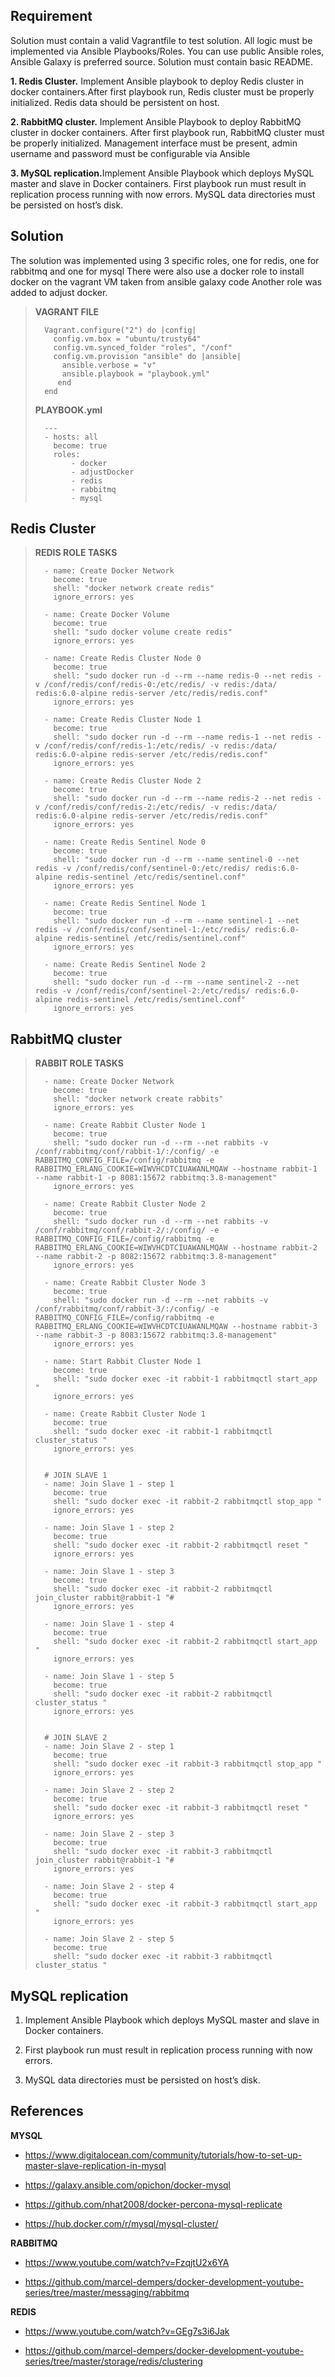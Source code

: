 
## Requirement 
Solution must contain a valid Vagrantfile to test solution. All logic must be implemented via Ansible Playbooks/Roles. You can use public Ansible roles, Ansible Galaxy is preferred source. Solution must contain basic README.

<b>1. Redis Cluster.</b> Implement Ansible playbook to deploy Redis cluster in docker containers.After first playbook run, Redis cluster must be properly initialized. Redis data should be persistent on host.

<b>2. RabbitMQ cluster.</b> Implement Ansible Playbook to deploy RabbitMQ cluster in docker containers. After first playbook run, RabbitMQ cluster must be properly initialized. Management interface must be present, admin username and password must be configurable via Ansible 

<b>3. MySQL replication.</b>Implement Ansible Playbook which deploys MySQL master and slave in Docker containers. First playbook run must result in replication process running with now errors. MySQL data directories must be persisted on host’s disk.

 
## Solution
The solution was implemented using 3 specific roles, one for redis, one for rabbitmq and one for mysql
There were also use a docker role to install docker on the vagrant VM taken from ansible galaxy code 
Another role was added to adjust docker.
 

> <b>VAGRANT FILE</b>
> 
>       Vagrant.configure("2") do |config|
>         config.vm.box = "ubuntu/trusty64"
>         config.vm.synced_folder "roles", "/conf"
>         config.vm.provision "ansible" do |ansible|
>           ansible.verbose = "v"
>           ansible.playbook = "playbook.yml"
>          end
>       end
>
>
> <b>PLAYBOOK.yml</b>
>
>
>       ---
>       - hosts: all
>         become: true
>         roles: 
>             - docker
>             - adjustDocker
>             - redis
>             - rabbitmq
>             - mysql


## Redis Cluster

> 
> <b>REDIS ROLE TASKS</b>
> 
>       - name: Create Docker Network
>         become: true
>         shell: "docker network create redis"
>         ignore_errors: yes
>       
>       - name: Create Docker Volume
>         become: true
>         shell: "sudo docker volume create redis"
>         ignore_errors: yes
>       
>       - name: Create Redis Cluster Node 0 
>         become: true
>         shell: "sudo docker run -d --rm --name redis-0 --net redis -v /conf/redis/conf/redis-0:/etc/redis/ -v redis:/data/ redis:6.0-alpine redis-server /etc/redis/redis.conf"
>         ignore_errors: yes
> 
>       - name: Create Redis Cluster Node 1 
>         become: true
>         shell: "sudo docker run -d --rm --name redis-1 --net redis -v /conf/redis/conf/redis-1:/etc/redis/ -v redis:/data/ redis:6.0-alpine redis-server /etc/redis/redis.conf"
>         ignore_errors: yes
>       
>       - name: Create Redis Cluster Node 2 
>         become: true
>         shell: "sudo docker run -d --rm --name redis-2 --net redis -v /conf/redis/conf/redis-2:/etc/redis/ -v redis:/data/ redis:6.0-alpine redis-server /etc/redis/redis.conf"
>         ignore_errors: yes
>       
>       - name: Create Redis Sentinel Node 0 
>         become: true
>         shell: "sudo docker run -d --rm --name sentinel-0 --net redis -v /conf/redis/conf/sentinel-0:/etc/redis/ redis:6.0-alpine redis-sentinel /etc/redis/sentinel.conf"
>         ignore_errors: yes
>       
>       - name: Create Redis Sentinel Node 1 
>         become: true
>         shell: "sudo docker run -d --rm --name sentinel-1 --net redis -v /conf/redis/conf/sentinel-1:/etc/redis/ redis:6.0-alpine redis-sentinel /etc/redis/sentinel.conf"
>         ignore_errors: yes
>       
>       - name: Create Redis Sentinel Node 2 
>         become: true
>         shell: "sudo docker run -d --rm --name sentinel-2 --net redis -v /conf/redis/conf/sentinel-2:/etc/redis/ redis:6.0-alpine redis-sentinel /etc/redis/sentinel.conf"
>         ignore_errors: yes
>       

## RabbitMQ cluster



> 
> <b>RABBIT ROLE TASKS</b>
>
>       - name: Create Docker Network
>         become: true
>         shell: "docker network create rabbits" 
>         ignore_errors: yes
>       
>       - name: Create Rabbit Cluster Node 1 
>         become: true
>         shell: "sudo docker run -d --rm --net rabbits -v /conf/rabbitmq/conf/rabbit-1/:/config/ -e RABBITMQ_CONFIG_FILE=/config/rabbitmq -e RABBITMQ_ERLANG_COOKIE=WIWVHCDTCIUAWANLMQAW --hostname rabbit-1 --name rabbit-1 -p 8081:15672 rabbitmq:3.8-management"
>         ignore_errors: yes
>       
>       - name: Create Rabbit Cluster Node 2 
>         become: true
>         shell: "sudo docker run -d --rm --net rabbits -v /conf/rabbitmq/conf/rabbit-2/:/config/ -e RABBITMQ_CONFIG_FILE=/config/rabbitmq -e RABBITMQ_ERLANG_COOKIE=WIWVHCDTCIUAWANLMQAW --hostname rabbit-2 --name rabbit-2 -p 8082:15672 rabbitmq:3.8-management"
>         ignore_errors: yes
>       
>       - name: Create Rabbit Cluster Node 3 
>         become: true
>         shell: "sudo docker run -d --rm --net rabbits -v /conf/rabbitmq/conf/rabbit-3/:/config/ -e RABBITMQ_CONFIG_FILE=/config/rabbitmq -e RABBITMQ_ERLANG_COOKIE=WIWVHCDTCIUAWANLMQAW --hostname rabbit-3 --name rabbit-3 -p 8083:15672 rabbitmq:3.8-management"
>         ignore_errors: yes
>       
>       - name: Start Rabbit Cluster Node 1 
>         become: true
>         shell: "sudo docker exec -it rabbit-1 rabbitmqctl start_app "
>         ignore_errors: yes
>       
>       - name: Create Rabbit Cluster Node 1 
>         become: true
>         shell: "sudo docker exec -it rabbit-1 rabbitmqctl cluster_status "
>         ignore_errors: yes
>       
>       
>       # JOIN SLAVE 1
>       - name: Join Slave 1 - step 1
>         become: true
>         shell: "sudo docker exec -it rabbit-2 rabbitmqctl stop_app "
>         ignore_errors: yes
>       
>       - name: Join Slave 1 - step 2
>         become: true
>         shell: "sudo docker exec -it rabbit-2 rabbitmqctl reset "
>         ignore_errors: yes
>       
>       - name: Join Slave 1 - step 3
>         become: true
>         shell: "sudo docker exec -it rabbit-2 rabbitmqctl join_cluster rabbit@rabbit-1 "#
>         ignore_errors: yes
>       
>       - name: Join Slave 1 - step 4
>         become: true
>         shell: "sudo docker exec -it rabbit-2 rabbitmqctl start_app "
>         ignore_errors: yes
>       
>       - name: Join Slave 1 - step 5
>         become: true
>         shell: "sudo docker exec -it rabbit-2 rabbitmqctl cluster_status "
>         ignore_errors: yes
>       
>      
>       # JOIN SLAVE 2
>       - name: Join Slave 2 - step 1
>         become: true
>         shell: "sudo docker exec -it rabbit-3 rabbitmqctl stop_app "
>         ignore_errors: yes
>       
>       - name: Join Slave 2 - step 2
>         become: true
>         shell: "sudo docker exec -it rabbit-3 rabbitmqctl reset "
>         ignore_errors: yes
>       
>       - name: Join Slave 2 - step 3
>         become: true
>         shell: "sudo docker exec -it rabbit-3 rabbitmqctl join_cluster rabbit@rabbit-1 "#
>         ignore_errors: yes
>       
>       - name: Join Slave 2 - step 4
>         become: true
>         shell: "sudo docker exec -it rabbit-3 rabbitmqctl start_app "
>         ignore_errors: yes
>       
>       - name: Join Slave 2 - step 5
>         become: true
>         shell: "sudo docker exec -it rabbit-3 rabbitmqctl cluster_status "




## MySQL replication
1. Implement Ansible Playbook which deploys MySQL master and slave in Docker containers.
       
2. First playbook run must result in replication process running with now errors. 
       
3. MySQL data directories must be persisted on host’s disk.



## References


 <b>MYSQL</b>
 
 - https://www.digitalocean.com/community/tutorials/how-to-set-up-master-slave-replication-in-mysql
 
 - https://galaxy.ansible.com/opichon/docker-mysql

 - https://github.com/nhat2008/docker-percona-mysql-replicate
 
 - https://hub.docker.com/r/mysql/mysql-cluster/
 
 


 <b>RABBITMQ</b>

 - https://www.youtube.com/watch?v=FzqjtU2x6YA

 - https://github.com/marcel-dempers/docker-development-youtube-series/tree/master/messaging/rabbitmq
 
 
 


 <b>REDIS</b>
 
 - https://www.youtube.com/watch?v=GEg7s3i6Jak
 
 - https://github.com/marcel-dempers/docker-development-youtube-series/tree/master/storage/redis/clustering
 
 
 
